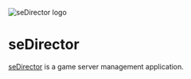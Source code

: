 ![seDirector logo](https://sedirector.net/images/logo.png)

# seDirector

[seDirector](https://sedirector.net) is a game server management application.
